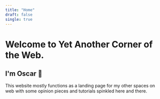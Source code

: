 ```yaml
---
title: "Home"
draft: false
single: true
---
```


# Welcome to Yet Another Corner of the Web.

## I'm Oscar 👋

This website mostly functions as a landing page for my other spaces on web with some opinion pieces and tutorials spinkled here and there. 
